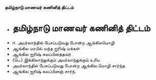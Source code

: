 **தமிழ்நாடு மாணவர் கணினித் திட்டம்**
- # தமிழ்நாடு மாணவர் கணினித் திட்டம்
- n. அயர்லாந்தில் பேசப்படுவது போன்ற ஆங்கிலமொழி
- ஆங்கில மரபில் வந்த ஐரிஷ் மக்கள்
- ஆங்கில ஐரிஷ் கலப்பினத்தவர்
- (பெ.) இங்கிலாந்துக்கும் அயர்லாந்துக்கும் உரிய
- அயர்லாந்தில் பேசப்படுவது போன்ற ஆங்கில மொழி சார்ந்த
- ஆங்கில ஐரிஷ் கலப்பினஞ் சார்ந்.

